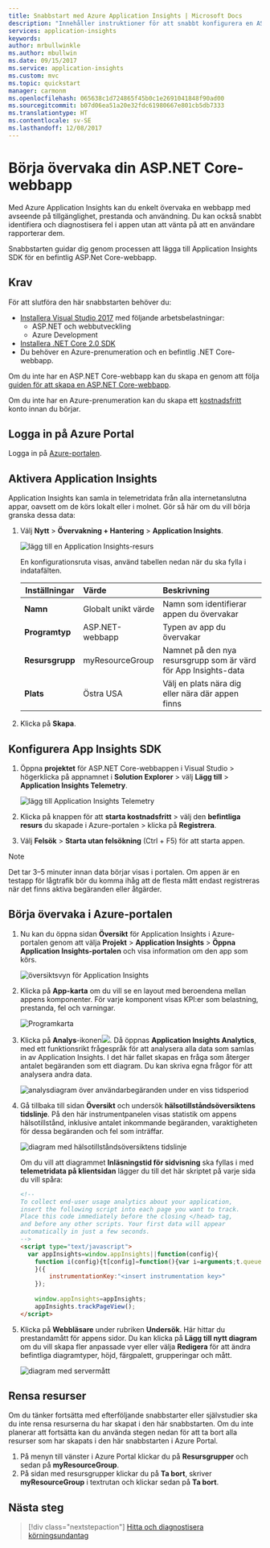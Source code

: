 ```yaml
---
title: Snabbstart med Azure Application Insights | Microsoft Docs
description: "Innehåller instruktioner för att snabbt konfigurera en ASP.NET Core-webbapp för övervakning med Application Insights"
services: application-insights
keywords: 
author: mrbullwinkle
ms.author: mbullwin
ms.date: 09/15/2017
ms.service: application-insights
ms.custom: mvc
ms.topic: quickstart
manager: carmonm
ms.openlocfilehash: 065638c1d724865f45b0c1e2691041848f90ad00
ms.sourcegitcommit: b07d06ea51a20e32fdc61980667e801cb5db7333
ms.translationtype: HT
ms.contentlocale: sv-SE
ms.lasthandoff: 12/08/2017
---
```

# <a name="start-monitoring-your-aspnet-core-web-application"></a>Börja övervaka din ASP.NET Core-webbapp

Med Azure Application Insights kan du enkelt övervaka en webbapp med avseende på tillgänglighet, prestanda och användning. Du kan också snabbt identifiera och diagnostisera fel i appen utan att vänta på att en användare rapporterar dem. 

Snabbstarten guidar dig genom processen att lägga till Application Insights SDK för en befintlig ASP.Net Core-webbapp. 

## <a name="prerequisites"></a>Krav

För att slutföra den här snabbstarten behöver du:

- [Installera Visual Studio 2017](https://www.visualstudio.com/downloads/) med följande arbetsbelastningar:
  - ASP.NET och webbutveckling
  - Azure Development
- [Installera .NET Core 2.0 SDK](https://www.microsoft.com/net/core)
- Du behöver en Azure-prenumeration och en befintlig .NET Core-webbapp.

Om du inte har en ASP.NET Core-webbapp kan du skapa en genom att följa [guiden för att skapa en ASP.NET Core-webbapp](https://docs.microsoft.com/aspnet/core/tutorials/publish-to-azure-webapp-using-vs).

Om du inte har en Azure-prenumeration kan du skapa ett [kostnadsfritt](https://azure.microsoft.com/free/) konto innan du börjar.

## <a name="log-in-to-the-azure-portal"></a>Logga in på Azure Portal

Logga in på [Azure-portalen](https://portal.azure.com/).

## <a name="enable-application-insights"></a>Aktivera Application Insights

Application Insights kan samla in telemetridata från alla internetanslutna appar, oavsett om de körs lokalt eller i molnet. Gör så här om du vill börja granska dessa data:

1. Välj **Nytt** > **Övervakning + Hantering** > **Application Insights**.

   ![lägg till en Application Insights-resurs](./media/app-insights-dotnetcore-quick-start/0001-dc.png)

    En konfigurationsruta visas, använd tabellen nedan när du ska fylla i indatafälten.

    | Inställningar        |  Värde           | Beskrivning  |
   | ------------- |:-------------|:-----|
   | **Namn**      | Globalt unikt värde | Namn som identifierar appen du övervakar |
   | **Programtyp** | ASP.NET-webbapp | Typen av app du övervakar |
   | **Resursgrupp**     | myResourceGroup      | Namnet på den nya resursgrupp som är värd för App Insights-data |
   | **Plats** | Östra USA | Välj en plats nära dig eller nära där appen finns |

2. Klicka på **Skapa**.

## <a name="configure-app-insights-sdk"></a>Konfigurera App Insights SDK

1. Öppna **projektet** för ASP.NET Core-webbappen i Visual Studio > högerklicka på appnamnet i **Solution Explorer** > välj **Lägg till** > **Application Insights Telemetry**.

    ![lägg till Application Insights Telemetry](./media/app-insights-dotnetcore-quick-start/0001.png)

2. Klicka på knappen för att **starta kostnadsfritt** > välj den **befintliga resurs** du skapade i Azure-portalen > klicka på **Registrera**.

3. Välj **Felsök** > **Starta utan felsökning** (Ctrl + F5) för att starta appen.

> [!NOTE]
> Det tar 3–5 minuter innan data börjar visas i portalen. Om appen är en testapp för lågtrafik bör du komma ihåg att de flesta mått endast registreras när det finns aktiva begäranden eller åtgärder.

## <a name="start-monitoring-in-the-azure-portal"></a>Börja övervaka i Azure-portalen

1. Nu kan du öppna sidan **Översikt** för Application Insights i Azure-portalen genom att välja **Projekt** > **Application Insights** > **Öppna Application Insights-portalen** och visa information om den app som körs.

   ![översiktsvyn för Application Insights](./media/app-insights-dotnetcore-quick-start/004-Black.png)

2. Klicka på **App-karta** om du vill se en layout med beroendena mellan appens komponenter. För varje komponent visas KPI:er som belastning, prestanda, fel och varningar.

   ![Programkarta](./media/app-insights-dotnetcore-quick-start/0002-dc.png)

3. Klicka på **Analys**-ikonen![](./media/app-insights-dotnetcore-quick-start/006.png).  Då öppnas **Application Insights Analytics**, med ett funktionsrikt frågespråk för att analysera alla data som samlas in av Application Insights. I det här fallet skapas en fråga som återger antalet begäranden som ett diagram. Du kan skriva egna frågor för att analysera andra data.

   ![analysdiagram över användarbegäranden under en viss tidsperiod](./media/app-insights-dotnetcore-quick-start/0007-dc.png)

4. Gå tillbaka till sidan **Översikt** och undersök **hälsotillståndsöversiktens tidslinje**.  På den här instrumentpanelen visas statistik om appens hälsotillstånd, inklusive antalet inkommande begäranden, varaktigheten för dessa begäranden och fel som inträffar. 

   ![diagram med hälsotillståndsöversiktens tidslinje](./media/app-insights-dotnetcore-quick-start/0008-dc.png)

   Om du vill att diagrammet **Inläsningstid för sidvisning** ska fyllas i med **telemetridata på klientsidan** lägger du till det här skriptet på varje sida du vill spåra:

   ```HTML
   <!-- 
   To collect end-user usage analytics about your application, 
   insert the following script into each page you want to track.
   Place this code immediately before the closing </head> tag,
   and before any other scripts. Your first data will appear 
   automatically in just a few seconds.
   -->
   <script type="text/javascript">
     var appInsights=window.appInsights||function(config){
       function i(config){t[config]=function(){var i=arguments;t.queue.push(function(){t[config].apply(t,i)})}}var t={config:config},u=document,e=window,o="script",s="AuthenticatedUserContext",h="start",c="stop",l="Track",a=l+"Event",v=l+"Page",y=u.createElement(o),r,f;y.src=config.url||"https://az416426.vo.msecnd.net/scripts/a/ai.0.js";u.getElementsByTagName(o)[0].parentNode.appendChild(y);try{t.cookie=u.cookie}catch(p){}for(t.queue=[],t.version="1.0",r=["Event","Exception","Metric","PageView","Trace","Dependency"];r.length;)i("track"+r.pop());return i("set"+s),i("clear"+s),i(h+a),i(c+a),i(h+v),i(c+v),i("flush"),config.disableExceptionTracking||(r="onerror",i("_"+r),f=e[r],e[r]=function(config,i,u,e,o){var s=f&&f(config,i,u,e,o);return s!==!0&&t["_"+r](config,i,u,e,o),s}),t
       }({
           instrumentationKey:"<insert instrumentation key>"
       });
       
       window.appInsights=appInsights;
       appInsights.trackPageView();
   </script>
   ```

5. Klicka på **Webbläsare** under rubriken **Undersök**. Här hittar du prestandamått för appens sidor. Du kan klicka på **Lägg till nytt diagram** om du vill skapa fler anpassade vyer eller välja **Redigera** för att ändra befintliga diagramtyper, höjd, färgpalett, grupperingar och mått.

   ![diagram med servermått](./media/app-insights-dotnetcore-quick-start/009-Black.png)

## <a name="clean-up-resources"></a>Rensa resurser

Om du tänker fortsätta med efterföljande snabbstarter eller självstudier ska du inte rensa resurserna du har skapat i den här snabbstarten. Om du inte planerar att fortsätta kan du använda stegen nedan för att ta bort alla resurser som har skapats i den här snabbstarten i Azure Portal.

1. På menyn till vänster i Azure Portal klickar du på **Resursgrupper** och sedan på **myResourceGroup**.
2. På sidan med resursgrupper klickar du på **Ta bort**, skriver **myResourceGroup** i textrutan och klickar sedan på **Ta bort**.

## <a name="next-steps"></a>Nästa steg

> [!div class="nextstepaction"]
> [Hitta och diagnostisera körningsundantag](https://docs.microsoft.com/azure/application-insights/app-insights-tutorial-runtime-exceptions)
